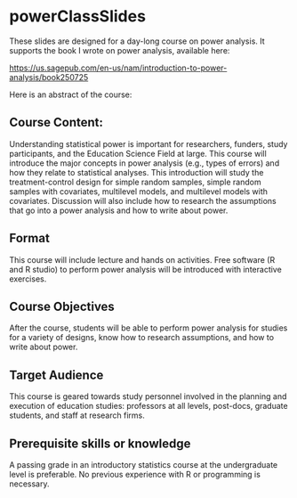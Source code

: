 # powerClassSlides

These slides are designed for a day-long course on power analysis. It supports the book I wrote on power analysis, available here:

https://us.sagepub.com/en-us/nam/introduction-to-power-analysis/book250725

Here is an abstract of the course:

## Course Content: 

Understanding statistical power is important for researchers, funders, study participants, and the Education Science Field at large.  This course will introduce the major concepts in power analysis (e.g., types of errors) and how they relate to statistical analyses. This introduction will study the treatment-control design for simple random samples, simple random samples with covariates, multilevel models, and multilevel models with covariates. Discussion will also include how to research the assumptions that go into a power analysis and how to write about power. 

## Format 

This course will include lecture and hands on activities. Free software (R and R studio) to perform power analysis will be introduced with interactive exercises. 

## Course Objectives 

After the course, students will be able to perform power analysis for studies for a variety of designs, know how to research assumptions, and how to write about power. 

## Target Audience 

This course is geared towards study personnel involved in the planning and execution of education studies: professors at all levels, post-docs, graduate students, and staff at research firms. 

## Prerequisite skills or knowledge

A passing grade in an introductory statistics course at the undergraduate level is preferable. No previous experience with R or programming is necessary. 

